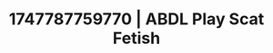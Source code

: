 ---
categories:
- Ass worship
- Gymnastics
- Sultry laughter
- Modesty
- Shadow kink
image: /assets/images/1747787759770.jpg
layout: post
seo:
  description: Featured content with high-quality ABDL Play, Scat Fetish. HD images
    available.
  keywords: ABDL Play, Scat Fetish
  og_image: /assets/images/1747787759770.jpg
  schema_type: VisualArtwork
tags:
- ABDL Play
- Scat Fetish
- '#1747787759770'
title: 1747787759770 | ABDL Play Scat Fetish
---